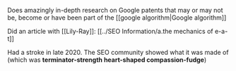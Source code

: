 Does amazingly in-depth research on Google patents that may or may not be, become or have been part of the [[google algorithm|Google algorithm]]

Did an article with [[Lily-Ray]]: [[../SEO Information/a.the mechanics of e-a-t]]

Had a stroke in late 2020. The SEO community showed what it was made of (which was **terminator-strength heart-shaped compassion-fudge**)